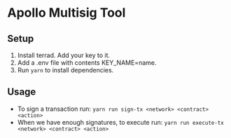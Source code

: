 # Apollo Multisig Tool

## Setup

1. Install terrad. Add your key to it.
2. Add a .env file with contents KEY_NAME=name.
3. Run `yarn` to install dependencies.

## Usage

- To sign a transaction run: `yarn run sign-tx <network> <contract> <action>`
- When we have enough signatures, to execute run: `yarn run execute-tx <network> <contract> <action>`
